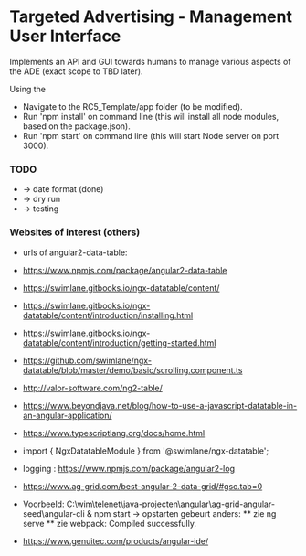 # Targeted Advertising - Management User Interface
Implements an API and GUI towards humans to manage various aspects of the ADE (exact scope to TBD later).

Using the
- Navigate to the RC5_Template/app folder (to be modified).
- Run 'npm install' on command line (this will install all node modules, based on the package.json).
- Run 'npm start' on command line (this will start Node server on port 3000).

### TODO
* -> date format (done)
* -> dry run
* -> testing

### Websites of interest (others)
* urls of angular2-data-table:
* https://www.npmjs.com/package/angular2-data-table
* https://swimlane.gitbooks.io/ngx-datatable/content/
* https://swimlane.gitbooks.io/ngx-datatable/content/introduction/installing.html
* https://swimlane.gitbooks.io/ngx-datatable/content/introduction/getting-started.html
* https://github.com/swimlane/ngx-datatable/blob/master/demo/basic/scrolling.component.ts
* http://valor-software.com/ng2-table/
* https://www.beyondjava.net/blog/how-to-use-a-javascript-datatable-in-an-angular-application/
* https://www.typescriptlang.org/docs/home.html
* import { NgxDatatableModule } from '@swimlane/ngx-datatable';
* logging : https://www.npmjs.com/package/angular2-log

* https://www.ag-grid.com/best-angular-2-data-grid/#gsc.tab=0
* Voorbeeld: C:\wim\telenet\java-projecten\angular\ag-grid-angular-seed\angular-cli & npm start
-> opstarten gebeurt anders:
** zie ng serve
** zie webpack: Compiled successfully.

* https://www.genuitec.com/products/angular-ide/
